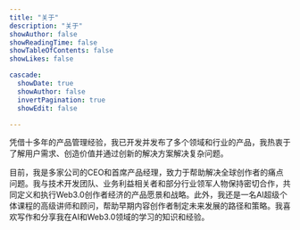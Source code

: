 ```yaml
---
title: "关于"
description: "关于"
showAuthor: false
showReadingTime: false
showTableOfContents: false
showLikes: false

cascade:
  showDate: true
  showAuthor: false
  invertPagination: true
  showEdit: false

---
```


凭借十多年的产品管理经验，我已开发并发布了多个领域和行业的产品，我热衷于了解用户需求、创造价值并通过创新的解决方案解决复杂问题。

目前，我是多家公司的CEO和首席产品经理，致力于帮助解决全球创作者的痛点问题。我与技术开发团队、业务利益相关者和部分行业领军人物保持密切合作，共同定义和执行Web3.0创作者经济的产品愿景和战略。此外，我还是一名AI超级个体课程的高级讲师和顾问，帮助早期内容创作者制定未来发展的路径和策略。我喜欢写作和分享我在AI和Web3.0领域的学习的知识和经验。

